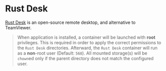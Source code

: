 # Rust Desk

[Rust Desk](https://rustdesk.com) is an open-source remote desktop, and alternative to TeamViewer.

> When application is installed, a container will be launched with **root** privileges.
> This is required in order to apply the correct permissions to the `Rust Desk` directories.
> Afterward, the `Rust Desk` container will run as a **non**-root user (Default: `568`).
> All mounted storage(s) will be `chown`ed only if the parent directory does not match the configured user.
